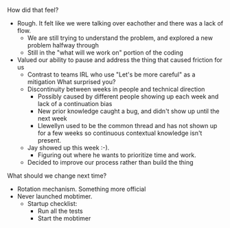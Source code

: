 How did that feel?
 - Rough. It felt like we were talking over eachother and there was a lack of flow.
   - We are still trying to understand the problem, and explored a new problem halfway through
   - Still in the "what will we work on" portion of the coding
 - Valued our ability to pause and address the thing that caused friction for us
   - Contrast to teams IRL who use "Let's be more careful" as a mitigation
What surprised you?
   - Discontinuity between weeks in people and technical direction
     - Possibly caused by different people showing up each week and lack of a continuation bias
     - New prior knowledge caught a bug, and didn't show up until the next week
     - Llewellyn used to be the common thread and has not shown up for a few weeks so continuous contextual knowledge isn't present.
   - Jay showed up this week :-). 
     - Figuring out where he wants to prioritize time and work.
   - Decided to improve our process rather than build the thing

What should we change next time?
 - Rotation mechanism. Something more official
 - Never launched mobtimer.
   - Startup checklist:
     - Run all the tests
     - Start the mobtimer
